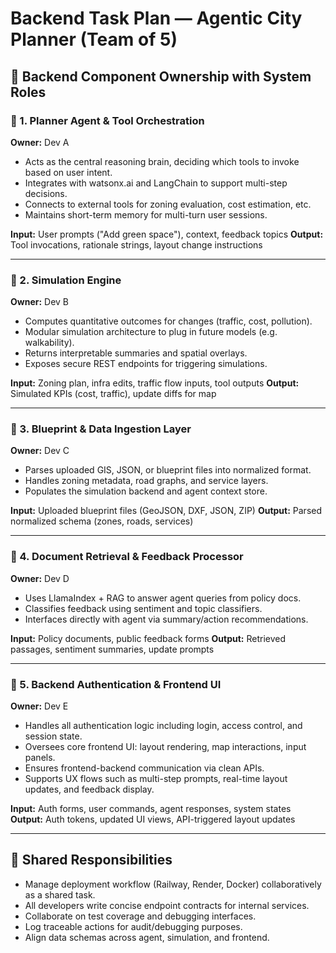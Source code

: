 # Backend Task Plan — Agentic City Planner (Team of 5)

## 👥 Backend Component Ownership with System Roles

### 🔧 1. Planner Agent & Tool Orchestration

**Owner:** Dev A

- Acts as the central reasoning brain, deciding which tools to invoke based on user intent.
- Integrates with watsonx.ai and LangChain to support multi-step decisions.
- Connects to external tools for zoning evaluation, cost estimation, etc.
- Maintains short-term memory for multi-turn user sessions.

**Input:** User prompts ("Add green space"), context, feedback topics
**Output:** Tool invocations, rationale strings, layout change instructions

---

### 🔧 2. Simulation Engine

**Owner:** Dev B

- Computes quantitative outcomes for changes (traffic, cost, pollution).
- Modular simulation architecture to plug in future models (e.g. walkability).
- Returns interpretable summaries and spatial overlays.
- Exposes secure REST endpoints for triggering simulations.

**Input:** Zoning plan, infra edits, traffic flow inputs, tool outputs
**Output:** Simulated KPIs (cost, traffic), update diffs for map

---

### 🔧 3. Blueprint & Data Ingestion Layer

**Owner:** Dev C

- Parses uploaded GIS, JSON, or blueprint files into normalized format.
- Handles zoning metadata, road graphs, and service layers.
- Populates the simulation backend and agent context store.

**Input:** Uploaded blueprint files (GeoJSON, DXF, JSON, ZIP)
**Output:** Parsed normalized schema (zones, roads, services)

---

### 🔧 4. Document Retrieval & Feedback Processor

**Owner:** Dev D

- Uses LlamaIndex + RAG to answer agent queries from policy docs.
- Classifies feedback using sentiment and topic classifiers.
- Interfaces directly with agent via summary/action recommendations.

**Input:** Policy documents, public feedback forms
**Output:** Retrieved passages, sentiment summaries, update prompts

---

### 🔧 5. Backend Authentication & Frontend UI

**Owner:** Dev E

- Handles all authentication logic including login, access control, and session state.
- Oversees core frontend UI: layout rendering, map interactions, input panels.
- Ensures frontend-backend communication via clean APIs.
- Supports UX flows such as multi-step prompts, real-time layout updates, and feedback display.

**Input:** Auth forms, user commands, agent responses, system states
**Output:** Auth tokens, updated UI views, API-triggered layout updates

---

## 🔁 Shared Responsibilities

- Manage deployment workflow (Railway, Render, Docker) collaboratively as a shared task.
- All developers write concise endpoint contracts for internal services.
- Collaborate on test coverage and debugging interfaces.
- Log traceable actions for audit/debugging purposes.
- Align data schemas across agent, simulation, and frontend.
